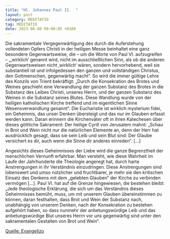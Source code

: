 ```yaml
---
title: "Hl. Johannes Paul II.  "
layout: post
category: MEDITATIO
tag: MEDITATIO
date: 2023-06-08 09:00:05 +0100
---
```

Die sakramentale Vergegenwärtigung des durch die Auferstehung vollendeten Opfers Christi in der heiligen Messe beinhaltet eine ganz besondere Gegenwartsweise, die – um die Worte von Paul VI. aufzugreifen – „‚wirklich‘ genannt wird, nicht im ausschließlichen Sinn, als ob die anderen Gegenwartsweisen nicht ‚wirklich‘ wären, sondern hervorhebend, weil sie substantiell ist und infolgedessen den ganzen und vollständigen Christus, den Gottmenschen, gegenwärtig macht“.<!--more--> So wird die immer gültige Lehre des Konzils von Trient bekräftigt: „Durch die Konsekration des Brotes und Weines geschieht eine Verwandlung der ganzen Substanz des Brotes in die Substanz des Leibes Christi, unseres Herrn, und der ganzen Substanz des Weines in die Substanz seines Blutes. Diese Wandlung wurde von der heiligen katholischen Kirche treffend und im eigentlichen Sinne Wesensverwandlung genannt“. Die Eucharistie ist wirklich mysterium fidei, ein Geheimnis, das unser Denken übersteigt und das nur im Glauben erfasst werden kann. Daran erinnern die Kirchenväter oft in ihren Katechesen über dieses göttliche Sakrament: Der heilige Cyrill von Jerusalem mahnt: „Schau in Brot und Wein nicht nur die natürlichen Elemente an, denn der Herr hat ausdrücklich gesagt, dass sie sein Leib und sein Blut sind: Der Glaube versichert es dir, auch wenn die Sinne dir anderes einreden“. […]

Angesichts dieses Geheimnisses der Liebe wird die ganze Begrenztheit der menschlichen Vernunft erfahrbar. Man versteht, wie diese Wahrheit im Laufe der Jahrhunderte die Theologie angeregt hat, durch harte Anstrengungen in ihr Verständnis einzudringen. Diese Anstrengungen sind lobenswert und umso nützlicher und fruchtbarer, je mehr sie den kritischen Einsatz des Denkens mit dem „gelebten Glauben“ der Kirche zu verbinden vermögen […]. Paul VI. hat auf die Grenze hingewiesen, die bestehen bleibt: „Jede theologische Erklärung, die sich um das Verständnis dieses Geheimnisses bemüht, muss, um mit unserem Glauben übereinstimmen zu können, daran festhalten, dass Brot und Wein der Substanz nach, unabhängig von unserem Denken, nach der Konsekration zu bestehen aufgehört haben, so dass nunmehr der anbetungswürdige Leib und das anbetungswürdige Blut unseres Herrn vor uns gegenwärtig sind unter den sakramentalen Gestalten von Brot und Wein“.

[Quelle: Evangelizo](https://evangeliumtagfuertag.org/DE/gospel)